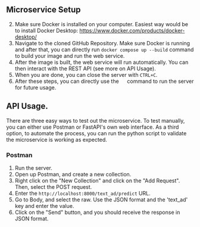 ## Microservice Setup
2. Make sure Docker is installed on your computer. Easiest way would be to install Docker Desktop: https://www.docker.com/products/docker-desktop/
3. Navigate to the cloned GitHub Repository. Make sure Docker is running and after that, you can directly run ```docker compose up --build``` command to build your image and run the web service. 
4. After the image is built, the web service will run automatically. You can then interact with the REST API (see more on API Usage). 
5. When you are done, you can close the server with ```CTRL+C```.
6. After these steps, you can directly use the ```  ``` command to run the server for future usage.

## API Usage.
There are three easy ways to test out the microservice. To test manually, you can either use Postman or FastAPI's own web interface. As a third option, to automate the process, you can run the python script to validate the microservice is working as expected.

### Postman
1. Run the server.
2. Open up Postman, and create a new collection.
3. Right click on the "New Collection" and click on the "Add Request". Then, select the POST request.
4. Enter the ```http://localhost:8000/text_ad/predict``` URL.
5. Go to Body, and select the raw. Use the JSON format and the 'text_ad' key and enter the value.
6. Click on the "Send" button, and you should receive the response in JSON format.
